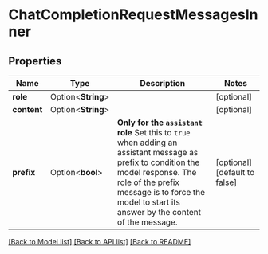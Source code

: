 # ChatCompletionRequestMessagesInner

## Properties

Name | Type | Description | Notes
------------ | ------------- | ------------- | -------------
**role** | Option<**String**> |  | [optional]
**content** | Option<**String**> |  | [optional]
**prefix** | Option<**bool**> | **Only for the `assistant` role**  Set this to `true` when adding an assistant message as prefix to condition the model response. The role of the prefix message is to force the model to start its answer by the content of the message.  | [optional][default to false]

[[Back to Model list]](../README.md#documentation-for-models) [[Back to API list]](../README.md#documentation-for-api-endpoints) [[Back to README]](../README.md)


